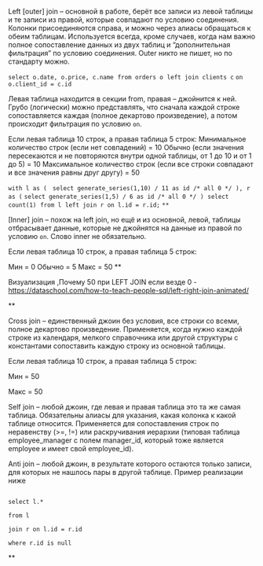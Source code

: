 
Left [outer] join – основной в работе, берёт все записи из левой таблицы и те записи из правой, которые совпадают по условию соединения. Колонки присоединяются справа, и можно через алиасы обращаться к обеим таблицам. Используется всегда, кроме случаев, когда нам важно полное сопоставление данных из двух таблиц и “дополнительная фильтрация” по условию соединения. Outer никто не пишет, но по стандарту можно.
 

`select o.date, o.price, c.name` 
`from orders o` 
`left join clients c`
`on o.client_id = c.id`
  
Левая таблица находится в секции from, правая – джойнится к ней.
Грубо (логически) можно представлять, что сначала каждой строке сопоставляется каждая (полное декартово произведение), а потом происходит фильтрация по условию `on`.

Если левая таблица 10 строк, а правая таблица 5 строк:
Минимальное количество строк (если нет совпадений) = 10
Обычно (если значения пересекаются и не повторяются внутри одной таблицы, от 1 до 10 и от 1 до 5) = 10
Максимальное количество строк (если все строки совпадают и все значения равны друг другу) = 50

  
`with l as (`
  `select generate_series(1,10) / 11 as id /* all 0 */`
 `),`
 `r as (`
`select generate_series(1,5) / 6 as id /* all 0 */`
 `)`
 `select count(1)`
 `from l`
 `left join r on l.id = r.id;`
`**`

[Inner] join – похож на left join, но ещё и из основной, левой, таблицы отбрасывает данные, которые не джойнятся на данные из правой по условию `on`. Слово inner не обязательно.

Если левая таблица 10 строк, а правая таблица 5 строк:

Мин = 0
Обычно = 5
Макс = 50
**

Визуализация ,Почему 50 при LEFT JOIN  если везде 0 - https://dataschool.com/how-to-teach-people-sql/left-right-join-animated/


**

Cross join – единственный джоин без условия, все строки со всеми, полное декартово произведение. Применяется, когда нужно каждой строке из календаря, мелкого справочника или другой структуры с константами сопоставить каждую строку из основной таблицы.

  

Если левая таблица 10 строк, а правая таблица 5 строк:

Мин = 50

Макс = 50

  

Self join – любой джоин, где левая и правая таблица это та же самая таблица. Обязательны алиасы для указания, какая колонка к какой таблице относится. Применяется для сопоставления строк по неравенству (>=, !=) или раскручивания иерархии (типовая таблица employee_manager с полем manager_id, который тоже является employee и имеет свой employee_id).

  

Anti join – любой джоин, в результате которого остаются только записи, для которых не нашлось пары в другой таблице. Пример реализации ниже

```

select l.*

from l

join r on l.id = r.id

where r.id is null

```

**